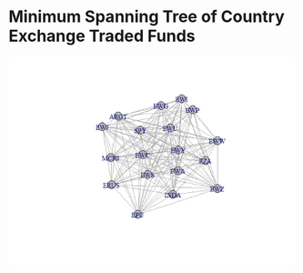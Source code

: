 # Minimum Spanning Tree of Country Exchange Traded Funds
![Image of the entire correlations space](https://github.com/tamasveress/Graph_Stock_MST/blob/master/Country%20ETF%20all%20corr.jpeg)
